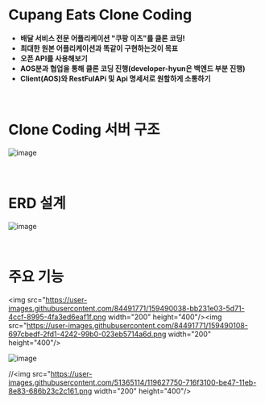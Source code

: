 # Cupang Eats Clone Coding

 + **배달 서비스 전문 어플리케이션 "쿠팡 이츠"를 클론 코딩!**
 + **최대한 원본 어플리케이션과 똑같이 구현하는것이 목표**
 + **오픈 API를 사용해보기**
 + **AOS분과 협업을 통해 클론 코딩 진행(developer-hyun은 백엔드 부분 진행)**
 + **Client(AOS)와 RestFulAPi 및 Api 명세서로 원할하게 소통하기**
<br/>

# Clone Coding 서버 구조

![image](https://user-images.githubusercontent.com/84491771/159438398-af753700-a483-421b-b2c2-7c50d22fcd92.png)


<br/>

# ERD 설계

![image](https://user-images.githubusercontent.com/84491771/159482016-08c95f8a-1d25-4fa8-bc40-a6e4a61a967a.png)


<br/>

# 주요 기능

<img src="https://user-images.githubusercontent.com/84491771/159490038-bb231e03-5d71-4ccf-8995-4fa3ed6eaf1f.png  width="200" height="400"/><img src="https://user-images.githubusercontent.com/84491771/159490108-697cbedf-2fd1-4242-99b0-023eb5714a6d.png  width="200" height="400"/>





![image](https://user-images.githubusercontent.com/84491771/159489915-d81d4cb9-af6a-4794-b3b2-cda5be8f9191.png)

//<img src="https://user-images.githubusercontent.com/51365114/119627750-716f3100-be47-11eb-8e83-686b23c2c161.png  width="200" height="400"/>
